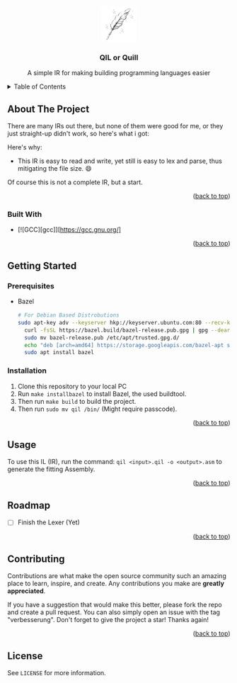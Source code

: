 <a name="readme-top"></a>

<!-- PROJECT LOGO -->
<br />
<div align="center">
  <a href="https://github.com/LowLevelCodingCH/QIL">
    <img src="QIL.png" alt="Logo" width="80" height="80">
  </a>

  <h3 align="center">QIL or Quill</h3>

  <p align="center">
    A simple IR for making building programming languages easier
  </p>
</div>



<!-- TABLE OF CONTENTS -->
<details>
  <summary>Table of Contents</summary>
  <ol>
    <li>
      <a href="#about-the-project">About The Project</a>
      <ul>
        <li><a href="#built-with">Built With</a></li>
      </ul>
    </li>
    <li>
      <a href="#getting-started">Getting Started</a>
      <ul>
        <li><a href="#prerequisites">Prerequisites</a></li>
        <li><a href="#installation">Installation</a></li>
      </ul>
    </li>
    <li><a href="#usage">Usage</a></li>
    <li><a href="#roadmap">Roadmap</a></li>
    <li><a href="#contributing">Contributing</a></li>
    <li><a href="#license">License</a></li>
  </ol>
</details>



<!-- ABOUT THE PROJECT -->
## About The Project

There are many IRs out there, but none of them were good for me, or they just straight-up didn't work, so here's what i got:

Here's why:
* This IR is easy to read and write, yet still is easy to lex and parse, thus mitigating the file size. :smile:

Of course this is not a complete IR, but a start.

<p align="right">(<a href="#readme-top">back to top</a>)</p>



### Built With

* [![GCC][gcc]][https://gcc.gnu.org/]

<p align="right">(<a href="#readme-top">back to top</a>)</p>



<!-- GETTING STARTED -->
## Getting Started

### Prerequisites

* Bazel
  ```sh
  # For Debian Based Distrobutions
  sudo apt-key adv --keyserver hkp://keyserver.ubuntu.com:80 --recv-keys 3D5919B448457EE0
	curl -fsSL https://bazel.build/bazel-release.pub.gpg | gpg --dearmor > bazel-release.pub
	sudo mv bazel-release.pub /etc/apt/trusted.gpg.d/
	echo "deb [arch=amd64] https://storage.googleapis.com/bazel-apt stable jdk1.8" | sudo tee /etc/apt/sources.list.d/bazel.list
	sudo apt install bazel
  ```

### Installation

1. Clone this repository to your local PC
2. Run `make installbazel` to install Bazel, the used buildtool.
3. Then run `make build` to build the project.
4. Then run `sudo mv qil /bin/` (Might require passcode).

<p align="right">(<a href="#readme-top">back to top</a>)</p>



<!-- USAGE -->
## Usage

To use this IL (IR), run the command: `qil <input>.qil -o <output>.asm` to generate the fitting Assembly.

<p align="right">(<a href="#readme-top">back to top</a>)</p>



<!-- ROADMAP -->
## Roadmap

- [ ] Finish the Lexer (Yet)

<p align="right">(<a href="#readme-top">back to top</a>)</p>



<!-- CONTRIBUTING -->
## Contributing

Contributions are what make the open source community such an amazing place to learn, inspire, and create. Any contributions you make are **greatly appreciated**.

If you have a suggestion that would make this better, please fork the repo and create a pull request. You can also simply open an issue with the tag "verbesserung".
Don't forget to give the project a star! Thanks again!

<p align="right">(<a href="#readme-top">back to top</a>)</p>



<!-- LICENSE -->
## License

See `LICENSE` for more information.
